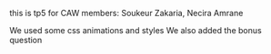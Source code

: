 
this  is tp5 for CAW members: Soukeur Zakaria, Necira Amrane

We used some css animations and styles
We also added the bonus question
